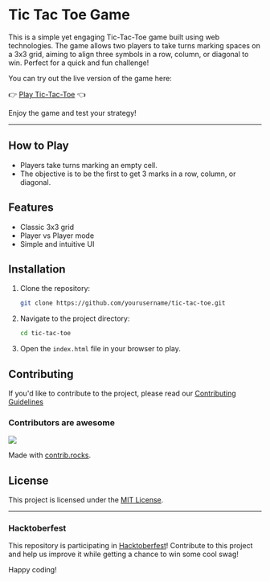 # Tic Tac Toe Game

This is a simple yet engaging Tic-Tac-Toe game built using web technologies. The game allows two players to take turns marking spaces on a 3x3 grid, aiming to align three symbols in a row, column, or diagonal to win. Perfect for a quick and fun challenge!

You can try out the live version of the game here:

👉 [Play Tic-Tac-Toe](https://arujjval.github.io/tic-tac-toe) 👈

Enjoy the game and test your strategy!

---

## How to Play

- Players take turns marking an empty cell.
- The objective is to be the first to get 3 marks in a row, column, or diagonal.

## Features

- Classic 3x3 grid
- Player vs Player mode
- Simple and intuitive UI

## Installation

1. Clone the repository:
   ```bash
   git clone https://github.com/yourusername/tic-tac-toe.git
   ```
2. Navigate to the project directory:
   ```bash
   cd tic-tac-toe
   ```
3. Open the `index.html` file in your browser to play.

## Contributing

If you'd like to contribute to the project, please read our
 [Contributing Guidelines](CONTRIBUTING.md)

### Contributors are awesome
<a href="https://github.com/arujjval/tic-tac-toe/graphs/contributors">
  <img src="https://contrib.rocks/image?repo=arujjval/tic-tac-toe" />
</a>

Made with [contrib.rocks](https://contrib.rocks).

## License

This project is licensed under the [MIT License](LICENSE).

---

### Hacktoberfest

This repository is participating in [Hacktoberfest](https://hacktoberfest.com/)! Contribute to this project and help us improve it while getting a chance to win some cool swag!

Happy coding!
